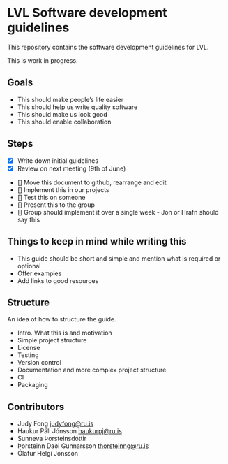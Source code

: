 # LVL Software development guidelines
This repository contains the software development guidelines for LVL.

This is work in progress.

## Goals
- This should make people’s life easier
- This should help us write quality software
- This should make us look good
- This should enable collaboration

## Steps
- [x] Write down initial guidelines
- [x] Review on next meeting (9th of June)
- [] Move this document to github, rearrange and edit
- [] Implement this in our projects
- [] Test this on someone
- [] Present this to the group
- [] Group should implement it over a single week - Jon or Hrafn should say this

## Things to keep in mind while writing this
- This guide should be short and simple and mention what is required or optional
- Offer examples
- Add links to good resources

## Structure
An idea of how to structure the guide.

- Intro. What this is and motivation
- Simple project structure
- License
- Testing
- Version control
- Documentation and more complex project structure
- CI
- Packaging

## Contributors

* Judy Fong <judyfong@ru.is>
* Haukur Páll Jónsson <haukurpj@ru.is>
* Sunneva Þorsteinsdóttir
* Þorsteinn Daði Gunnarsson <thorsteinng@ru.is>
* Ólafur Helgi Jónsson

